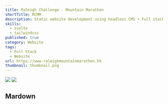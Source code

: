 ```yaml
---
title: Raleigh Challenge - Mountain Marathon
shortTitle: RCMM
description: Static website development using headless CMS + Full stack web application
skills:
  - svelte
  - tailwindcss
published: true
category: Website
tags:
  - Full Stack
  - Website
url: https://www.raleighmountainmarathon.hk
thumbnail: thumbnail.png
---
```


<div class="grid grid-rows-3 gap-2 grid-flow-col not-prose">
<img class="row-span-3" src="/projects/rcmm/full-page.png" loading="lazy" />
<img src="/projects/rcmm/thumbnail.png" loading="lazy" />
</div>

## Mardown
